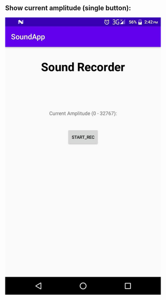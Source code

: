 ## Show current amplitude (single button):


![](https://github.com/bayramcicek/mini-programs/blob/master/SoundAppOneClick/photo_2020-09-10_14-44-11.jpg)
